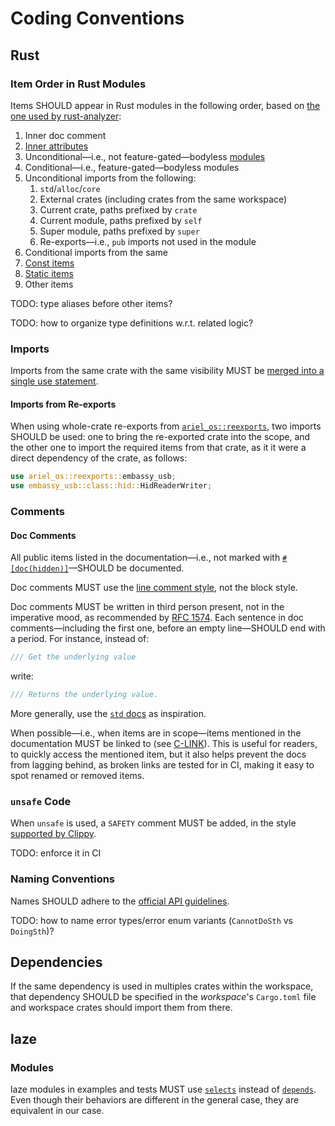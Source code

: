 # Coding Conventions

## Rust

### Item Order in Rust Modules

Items SHOULD appear in Rust modules in the following order, based on [the one used by rust-analyzer](https://rust-analyzer.github.io/manual.html#auto-import):

1. Inner doc comment
1. [Inner attributes](https://doc.rust-lang.org/reference/attributes.html)
1. Unconditional—i.e., not feature-gated—bodyless [modules](https://doc.rust-lang.org/reference/items/modules.html)
1. Conditional—i.e., feature-gated—bodyless modules
1. Unconditional imports from the following:
    1. `std`/`alloc`/`core`
    1. External crates (including crates from the same workspace)
    1. Current crate, paths prefixed by `crate`
    1. Current module, paths prefixed by `self`
    1. Super module, paths prefixed by `super`
    1. Re-exports—i.e., `pub` imports not used in the module
1. Conditional imports from the same
1. [Const items](https://doc.rust-lang.org/reference/items/constant-items.html)
1. [Static items](https://doc.rust-lang.org/reference/items/static-items.html)
1. Other items

TODO: type aliases before other items?

TODO: how to organize type definitions w.r.t. related logic?

### Imports

Imports from the same crate with the same visibility MUST be [merged into a single use statement](https://rust-analyzer.github.io/manual.html#auto-import).

#### Imports from Re-exports

When using whole-crate re-exports from [`ariel_os::reexports`](https://ariel-os.github.io/ariel-os/dev/docs/api/ariel_os/reexports/index.html), two imports SHOULD be used: one to bring the re-exported crate into the scope, and the other one to import the required items from that crate, as it it were a direct dependency of the crate, as follows:

```rust
use ariel_os::reexports::embassy_usb;
use embassy_usb::class::hid::HidReaderWriter;
```

### Comments

#### Doc Comments

All public items listed in the documentation—i.e., not marked with [`#[doc(hidden)]`](https://doc.rust-lang.org/rustdoc/write-documentation/the-doc-attribute.html#hidden)—SHOULD be documented.

Doc comments MUST use the [line comment style](https://doc.rust-lang.org/reference/comments.html#doc-comments), not the block style.

Doc comments MUST be written in third person present, not in the imperative mood, as recommended by [RFC 1574](https://github.com/rust-lang/rfcs/blob/master/text/1574-more-api-documentation-conventions.md#summary-sentence).
Each sentence in doc comments—including the first one, before an empty line—SHOULD end with a period.
For instance, instead of:

```rust
/// Get the underlying value
```

write:

```rust
/// Returns the underlying value.
```

More generally, use the [`std` docs](https://doc.rust-lang.org/stable/std/) as inspiration.

When possible—i.e., when items are in scope—items mentioned in the documentation MUST be linked to (see [C-LINK](https://rust-lang.github.io/api-guidelines/documentation.html#prose-contains-hyperlinks-to-relevant-things-c-link)).
This is useful for readers, to quickly access the mentioned item, but it also helps prevent the docs from lagging behind, as broken links are tested for in CI, making it easy to spot renamed or removed items.

### `unsafe` Code

When `unsafe` is used, a `SAFETY` comment MUST be added, in the style [supported by Clippy](https://rust-lang.github.io/rust-clippy/master/index.html#/undocumented_unsafe_blocks).

TODO: enforce it in CI

### Naming Conventions

Names SHOULD adhere to the [official API guidelines](https://rust-lang.github.io/api-guidelines/naming.html).

TODO: how to name error types/error enum variants (`CannotDoSth` vs `DoingSth`)?

## Dependencies

If the same dependency is used in multiples crates within the workspace, that dependency SHOULD be specified in the *workspace*'s `Cargo.toml` file and workspace crates should import them from there.

## laze

### Modules

laze modules in examples and tests MUST use [`selects`](https://kaspar030.github.io/laze/dev/reference/module/selects.html) instead of [`depends`](https://kaspar030.github.io/laze/dev/reference/module/depends.html).
Even though their behaviors are different in the general case, they are equivalent in our case.
